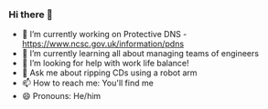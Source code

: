 ### Hi there 👋

- 🔭 I’m currently working on Protective DNS - https://www.ncsc.gov.uk/information/pdns
- 🌱 I’m currently learning all about managing teams of engineers
- 🤔 I’m looking for help with work life balance!
- 💬 Ask me about ripping CDs using a robot arm
- 📫 How to reach me: You'll find me
- 😄 Pronouns: He/him

